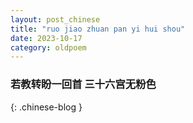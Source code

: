 ```yaml
---
layout: post_chinese
title: "ruo jiao zhuan pan yi hui shou"
date: 2023-10-17
category: oldpoem
---
```


### 若教转盼一回首 三十六宫无粉色
{: .chinese-blog }